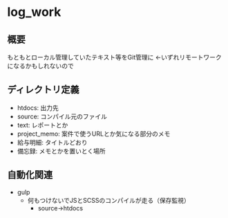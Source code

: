 # log_work
## 概要
もともとローカル管理していたテキスト等をGit管理に
←いずれリモートワークになるかもしれないので

## ディレクトリ定義
- htdocs: 出力先
- source: コンパイル元のファイル
- text: レポートとか
- project_memo: 案件で使うURLとか気になる部分のメモ
- 給与明細: タイトルどおり
- 備忘録: メモとかを置いとく場所

## 自動化関連
- gulp
	- 何もつけないでJSとSCSSのコンパイルが走る（保存監視）
		- source->htdocs


## 
